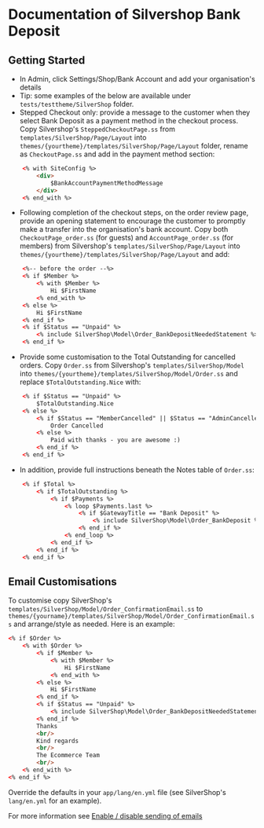 # Documentation of Silvershop Bank Deposit

## Getting Started
* In Admin, click Settings/Shop/Bank Account and add your organisation's details
* Tip: some examples of the below are available under `tests/testtheme/SilverShop` folder.
* Stepped Checkout only: provide a message to the customer when they select Bank Deposit as a payment method in the checkout process.  Copy Silvershop's `SteppedCheckoutPage.ss` from `templates/SilverShop/Page/Layout` into `themes/{yourtheme}/templates/SilverShop/Page/Layout` folder, rename as `CheckoutPage.ss` and add in the payment method section:
```html
    <% with SiteConfig %>
        <div>
            $BankAccountPaymentMethodMessage
        </div>
    <% end_with %>
```
* Following completion of the checkout steps, on the order review page, provide an opening statement to encourage the customer to promptly make a transfer into the organisation's bank account.  Copy both `CheckoutPage_order.ss` (for guests) and `AccountPage_order.ss` (for members) from Silvershop's `templates/SilverShop/Page/Layout` into `themes/{yourtheme}/templates/SilverShop/Page/Layout` and add:
```html
    <%-- before the order --%>
    <% if $Member %>
        <% with $Member %>
            Hi $FirstName
        <% end_with %>
    <% else %>
        Hi $FirstName
    <% end_if %>
    <% if $Status == "Unpaid" %>
        <% include SilverShop\Model\Order_BankDepositNeededStatement %>
    <% end_if %>
```
* Provide some customisation to the Total Outstanding for cancelled orders.  Copy `Order.ss` from Silvershop's `templates/SilverShop/Model` into `themes/{yourtheme}/templates/SilverShop/Model/Order.ss` and replace `$TotalOutstanding.Nice` with:
```html
    <% if $Status == "Unpaid" %>
        $TotalOutstanding.Nice
    <% else %>
        <% if $Status == "MemberCancelled" || $Status == "AdminCancelled" %>
            Order Cancelled
        <% else %>
            Paid with thanks - you are awesome :)
        <% end_if %>
    <% end_if %>
```
* In addition, provide full instructions beneath the Notes table of `Order.ss`:
```html
    <% if $Total %>
        <% if $TotalOutstanding %>
            <% if $Payments %>
                <% loop $Payments.last %>
                    <% if $GatewayTitle == "Bank Deposit" %>
                        <% include SilverShop\Model\Order_BankDeposit %>
                    <% end_if %>
                <% end_loop %>
            <% end_if %>
        <% end_if %>
    <% end_if %>
```

## Email Customisations
To customise copy SilverShop's `templates/SilverShop/Model/Order_ConfirmationEmail.ss` to `themes/{yourname}/templates/SilverShop/Model/Order_ConfirmationEmail.ss` and arrange/style as needed.
Here is an example:
```html
<% if $Order %>
    <% with $Order %>
        <% if $Member %>
            <% with $Member %>
                Hi $FirstName
            <% end_with %>
        <% else %>
            Hi $FirstName
        <% end_if %>
        <% if $Status == "Unpaid" %>
            <% include SilverShop\Model\Order_BankDepositNeededStatement %>
        <% end_if %>
        Thanks
        <br/>
        Kind regards
        <br/>
        The Ecommerce Team
        <br/>
    <% end_with %>
<% end_if %>
```
Override the defaults in your `app/lang/en.yml` file (see SilverShop's `lang/en.yml` for an example).

For more information see [Enable / disable sending of emails](https://github.com/silvershop/silvershop-core/blob/master/docs/en/02_Customisation/Emails.md)
